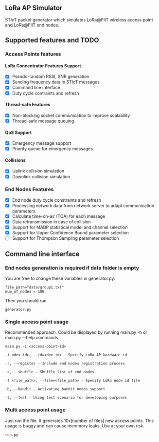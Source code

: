 ## LoRa AP Simulator

STIoT packet generator which simulates LoRa@FIIT wireless access point and LoRa@FIIT end nodes.

## Supported features and TODO
### Access Points features

#### LoRa Concentrator Features Support
- [X] Pseudo-random RSSI, SNR generation
- [X] Sending frequency data in STIoT messages
- [X] Command line interface
- [X] Duty cycle contraints and refresh

#### Thread-safe Features
- [X] Non-blocking socket communication to improve scalability
- [X] Thread-safe message queuing

#### QoS Support
- [X] Emergency message support
- [X] Priority queue for emergency messages

#### Collisions
- [X] Uplink collision simulation
- [X] Downlink collision simulation

### End Nodes Features
- [X] End node duty cycle constraints and refresh
- [X] Processing network data from network server to adapt communication parameters
- [X] Calculate time-on-air (TOA) for each message
- [X] Data retransmission in case of collision
- [X] Support for MABP statistical model and channel selection
- [X] Support for Upper Confidence Bound parameter selection
- [ ] Support for Thompson Sampling parameter selection

## Command line interface

### End nodes generation is required if data folder is empty
You are free to change these variables in generator.py:
```
file_path="data/group1.txt"
num_of_nodes = 100
```

Then you should run
```
generator.py
```

### Single access point usage
Recommended approach.
Could be displayed by running main.py -h or main.py --help commands
```
main.py -i <access-point-id>

-i <dev_id>, --id=<dev_id> - Specify LoRa AP hardware id

-r, --register - Include end nodes registration process

-s, --shuffle - Shuffle list of end nodes

-f <file_path>, --file=<file_path> - Specify LoRa node id file

-b, --bandit - Activating bandit nodes support

-t, --test - Using test scenario for developing purposes
```

### Multi access point usage
Just run the file. It generates 10x[number of files] new access points.
This usage is buggy and can cause memmory leaks.
Use at your own risk.
```
run.py
```
